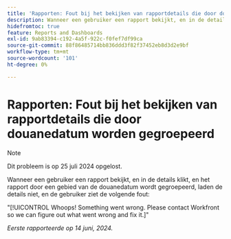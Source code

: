 ```yaml
---
title: 'Rapporten: Fout bij het bekijken van rapportdetails die door douanedatum worden gegroepeerd'
description: Wanneer een gebruiker een rapport bekijkt, en in de details klikt, en het rapport door een gebied van de douanedatum wordt gegroepeerd, laden de details niet, en de gebruiker ziet een fout.
hidefromtoc: true
feature: Reports and Dashboards
exl-id: 9ab83394-c192-4a5f-922c-f0fef7df99ca
source-git-commit: 88f86485714bb836ddd3f82f37452eb8d3d2e9bf
workflow-type: tm+mt
source-wordcount: '101'
ht-degree: 0%

---
```


# Rapporten: Fout bij het bekijken van rapportdetails die door douanedatum worden gegroepeerd

>[!NOTE]
>
>Dit probleem is op 25 juli 2024 opgelost.

Wanneer een gebruiker een rapport bekijkt, en in de details klikt, en het rapport door een gebied van de douanedatum wordt gegroepeerd, laden de details niet, en de gebruiker ziet de volgende fout:

&quot;[!UICONTROL Whoops! Something went wrong. Please contact Workfront so we can figure out what went wrong and fix it.]&quot;

_Eerste rapporteerde op 14 juni, 2024._
